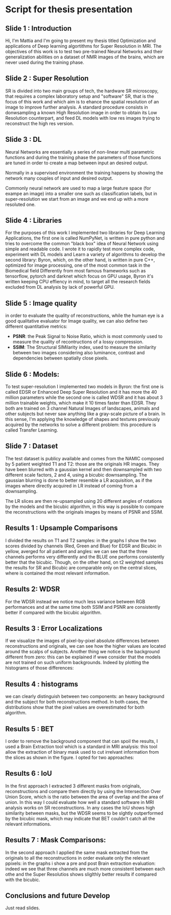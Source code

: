 # Script for thesis presentation


## Slide 1 : Introduction


Hi, I'm Mattia and I'm going to present my thesis titled Optimization and applications of Deep learning algortithms for Super Resolution in MRI. The objectives of this work is to test two pre-trained Neural Networks and their generalization abilities on a dataset of NMR images of the brains, which are never used during the training phase.

## Slide 2 : Super Resolution

SR is divided into two main groups of tech, the hardware SR microscopy, that requires a complex laboratory setup and "software" SR, that is the focus of this work and which aim is to ehance the spatial resolution of an image to improve further analysis. A standard procedure consists in donwsampling a known High Resolution image in order to obtain its Low Resolution counterpart, and feed DL models with low res images trying to reconstruct the high res version.

## Slide 3 : DL

Neural Networks are essentially a series of non-linear multi parametric functions and during the training phase the parameters of those functions are tuned in order to create a map between input an desired output.

Normally in a supervised environment the training happens by showing the network many couples of input and desired output.

Commonly neural network are used to map a large feature space (for exampe an image) into a smaller one such as classification labels, but in super-resolution we start from an image and we end up with a more resoluted one.

## Slide 4 : Libraries

For the purposes of this work I implemented two libraries for Deep Learning Applications, the first one is called NumPyNet, is written in pure python and tries to overcome the common "black box" idea of Neural Network using simple and readable code. I wrote it to rapidly test more complex code, experiment with DL models and Learn a variety of algorithms to develop the second library: Byron, which, on the other hand, is written in pure C++, optimized for image processing, one of the most common task in the Biomedical field
Differently from most famous frameworks such as tensorflow, pytorch and darknet which focus on GPU usage, Byron it's written keeping CPU effiency in mind, to target all the research fields excluded from DL analysis by lack of powerful GPU.

## Slide 5 : Image quality

in order to evaluate the quality of reconstructions, while the human eye is a good qualitative evaluator for Image quality, we can also define two different quantitative metrics:

* **PSNR**: the Peak Signal to Noise Ratio, which is most commonly used to measure the quality of recontructions of a lossy compression.
*  **SSIM**: The Structural SIMilarity index, used to measure the similarity between two images considering also luminance, contrast and dependencies between spatially close pixels.

## Slide 6 : Models:

To test super-resolution I implemented two models in Byron:
the first one is called EDSR or Enhanced Deep Super Resolution and it has more the 40 million parameters while the second one is called WDSR and it has about 3 million trainable weights, which make it 10 times faster than EDSR.
They both are trained on 3 channel Natural Images of landscapes, animals and other subjects but never saw anything like a gray-scale picture of a brain. In this sense, I'm applying the knowledge of shapes and textures previously acquired by the networks to solve a different problem: this procedure is called Transfer Learning.

## Slide 7 : Dataset

The test dataset is publicy available and comes from the NAMIC composed by 5 patient weighted T1 and T2: those are the originals HR images.
They have been blurred with a gaussian kernel and then downsampled with two different scale factors, 2 and 4, using a bicubic downsampling. The gaussian blurring is done to better resemble a LR acquisition, as if the images where directly acquired in LR instead of coming from a downsampling.

The LR slices are then re-upsampled using 20 different angles of rotations by the models and the bicubic algorithm, in this way is possible to compare the reconstructions with the originals images by means of PSNR and SSIM.

## Results 1 : Upsample Comparisons

I divided the results on T1 and T2 samples: in the graphs I show the two scores divided by channels (Red, Green and Blue) for EDSR and Bicubic in yellow, averged for all patient and angles: we can see that the three channels performs very differently and the BLUE one performs consistently better that the bicubic. Though, on the other hand, on t2 weighted samples the results for SR and Bicubic are comparable only on the central slices, where is contained the most relevant information.

## Results 2: WDSR

For the WDSR instead we notice much less variance between RGB performances and at the same time both SSIM and PSNR are consistently better if compared with the bicubic algorithm.

## Results 3 : Error Localizations

If we visualize the images of pixel-by-pixel absolute differences between reconstructions and originals, we can see how the higher values are located around the scalps of subjects. Another thing we notice is the background different from zero: this can be explained if wwe consider that the models are not trained on such uniform backgrounds. Indeed by plotting the histograms of those differences:

## Results 4 : histograms

we can clearly distinguish between two components: an heavy background and the subject for both reconstructions method. In both cases, the distributions show that the pixel values are overestimated for both algorithm.

## Results 5 : BET

I order to remove the background component that can spoil the results, I used a Brain Extraction tool which is a standard in MRI analysis: this tool allow the extraction of binary mask used to cut irrelvant information from the slices as shown in the figure. I opted for two approaches:

## Results 6 : IoU

In the first approach I extracted 3 different masks from originals, reconstructions and compare them directly by using the Intersection Over Union Score, which is the ratio between the area of overlap and the area of union. In this way I could evaluate how well a standard software in MRI analysis works on SR reconstructions.
In any cases the IoU shows high similarity between masks, but the WDSR seems to be slghtly outperformed by the bicubic mask, which may indicate that BET couldn't catch all the relevant informations.

## Results 7 : Mask Comparisons:

In the second approach I applied the same mask extracted from the originals to all the reconstructions in order evaluate only the relevant ppixels: in the graphs i show a pre and post Brain extraction evaluation: indeed we see that three channels are much more consistent between each othe and the Super Resolutios shows sliglthly better results if compared with the bicubic.

## Conclusions and future Develop

Just read slides.

